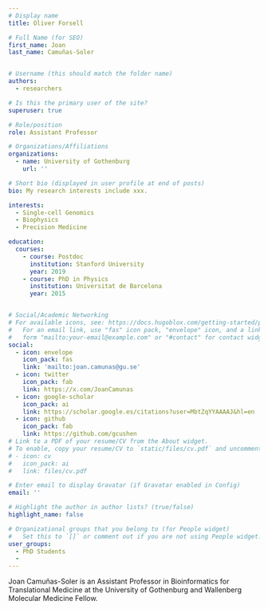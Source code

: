 ```yaml
---
# Display name
title: Oliver Forsell

# Full Name (for SEO)
first_name: Joan
last_name: Camuñas-Soler


# Username (this should match the folder name)
authors:
  - researchers

# Is this the primary user of the site?
superuser: true

# Role/position
role: Assistant Professor

# Organizations/Affiliations
organizations:
  - name: University of Gothenburg
    url: ''

# Short bio (displayed in user profile at end of posts)
bio: My research interests include xxx.

interests:
  - Single-cell Genomics
  - Biophysics
  - Precision Medicine

education:
  courses:
    - course: Postdoc
      institution: Stanford University
      year: 2019
    - course: PhD in Physics
      institution: Universitat de Barcelona
      year: 2015


# Social/Academic Networking
# For available icons, see: https://docs.hugoblox.com/getting-started/page-builder/#icons
#   For an email link, use "fas" icon pack, "envelope" icon, and a link in the
#   form "mailto:your-email@example.com" or "#contact" for contact widget.
social:
  - icon: envelope
    icon_pack: fas
    link: 'mailto:joan.camunas@gu.se'
  - icon: twitter
    icon_pack: fab
    link: https://x.com/JoanCamunas
  - icon: google-scholar
    icon_pack: ai
    link: https://scholar.google.es/citations?user=MbtZqYYAAAAJ&hl=en
  - icon: github
    icon_pack: fab
    link: https://github.com/gcushen
# Link to a PDF of your resume/CV from the About widget.
# To enable, copy your resume/CV to `static/files/cv.pdf` and uncomment the lines below.
# - icon: cv
#   icon_pack: ai
#   link: files/cv.pdf

# Enter email to display Gravatar (if Gravatar enabled in Config)
email: ''

# Highlight the author in author lists? (true/false)
highlight_name: false

# Organizational groups that you belong to (for People widget)
#   Set this to `[]` or comment out if you are not using People widget.
user_groups:
  - PhD Students
  - 
---
```


Joan Camuñas-Soler is an Assistant Professor in Bioinformatics for Translational Medicine at the University of Gothenburg and Wallenberg Molecular Medicine Fellow.
